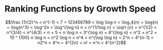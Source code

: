 # Ranking Functions by Growth Speed

$$\frac {1}{2}^n < n^{-1} < 7 = 123456789 < \log \log n < \log_4(n) = \log(n) = \log(n^3) < \log^2n < \log^{\log n} n < n^{1/\log n} < \sqrt {n} = n^{1/2} < n^{3/4} < n^{4/3} < n + 5 < n \log n < 3^{\log n} = 4^{\log n} < n^2 = n^2 + 10 ^ {100} n \log n < n^2 \log n < n^4 < n^{\log \log n} < 2^n = 4^{n-1} < n2^n < 4^n = 4^{2n} < n! < n^n < 4^{n^2}$$